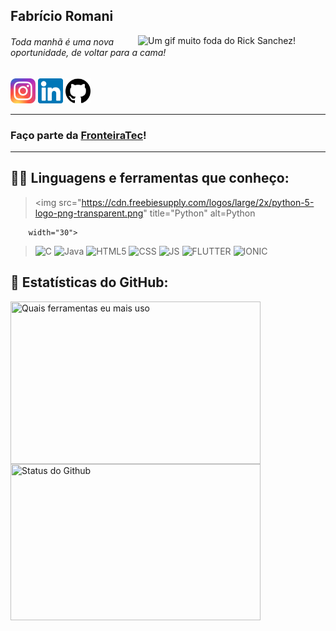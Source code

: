 <h2>Fabrício Romani</h2>
<img src="https://media4.giphy.com/media/SvGFA2WF9IP0WjmzvE/giphy.gif" title="Um gif muito foda do Rick Sanchez!"
        align="right" width="300px">
<h6>Toda manhã é uma nova oportunidade, de voltar para a cama!</h6>

<a href="https://www.instagram.com/fabricioromanii/" ><img src="./imagens/insta.png" title="Instagram"
                width="40px" height="40px"></a>
<a href="https://www.linkedin.com/in/fabricio-zanotto-787629178/" ><img src="./imagens/linkedin.png"
                title="Linkedin" width="40px" height="40px"></a>
<a href="https://github.com/FabricioZR"><img src="./imagens/github.png" title="Github" width="40px"
                height="40px"></a>

<hr>

<h3>Faço parte da <a href="https://github.com/FronteiraTec" target="_blank">FronteiraTec</a>!</h3>

<hr>

## 👨‍💻 Linguagens e ferramentas que conheço:

> <img src="https://cdn.freebiesupply.com/logos/large/2x/python-5-logo-png-transparent.png" title="Python" alt=Python

        width="30">

> <img src="https://img.icons8.com/color/48/000000/c-programming.png" title="C" alt=C width="30">
> <img src="https://img.icons8.com/color/48/000000/java-coffee-cup-logo.png" title="Java" alt=Java width="30">
> <img src="https://img.icons8.com/color/48/000000/html-5.png" title="HTML5" alt=HTML5 width="30">
> <img src="https://img.icons8.com/color/48/000000/css3.png" title="CSS3" alt=CSS width="30">
> <img src="https://img.icons8.com/color/48/000000/javascript.png" title="Java Script" alt=JS width="30">
> <img src="https://img.icons8.com/color/48/000000/flutter.png" title="Flutter" alt=FLUTTER width="30">
> <img src="https://img.icons8.com/ios-filled/48/000000/ionic.png" title="Ionic" alt=IONIC width="30">

## 🧮 Estatísticas do GitHub:

<img align="left"
        src="https://github-readme-stats.vercel.app/api/top-langs/?username=FabricioZR&layout=compact&theme=dark"
        title="Quais ferramentas eu mais uso" height="260px" width="400px" />
<img align="left" src="https://github-readme-stats.vercel.app/api?username=FabricioZR&show_icons=true&theme=dark"
        title="Status do Github" height="250px" width="400px" />
